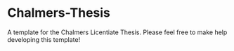 # Chalmers-Thesis
 A template for the Chalmers Licentiate Thesis. Please feel free to make help developing this template! 
